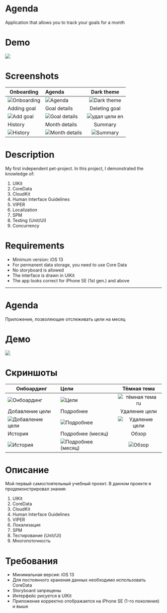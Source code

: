 #  Agenda
Application that allows you to track your goals for a month

# Demo
<a href="https://youtu.be/vGj_aa4yipk"><img src="https://user-images.githubusercontent.com/60363270/172214878-3a349ce8-0cd4-4933-b5dd-7a0d52aa191a.png"></a>

# Screenshots

| Onboarding | Agenda | Dark theme |
| ------------- |:-------------|:-------------:|
| ![Onboarding](https://user-images.githubusercontent.com/60363270/172213702-00b141b4-ce33-4ec4-8e59-b64917a67e96.png) | ![Agenda](https://user-images.githubusercontent.com/60363270/171423568-5019b22f-1683-4da2-a009-7b31e2abd2c3.png) | ![Dark theme](https://user-images.githubusercontent.com/60363270/172213738-a23dec39-e681-48e4-b3ac-e09acc133732.png) |
| Adding goal | Goal details | Deleting goal |
| ![Add goal](https://user-images.githubusercontent.com/60363270/171423670-8db95c00-03a7-48fd-abd3-97c2fb9ce942.png) | ![Goal details](https://user-images.githubusercontent.com/60363270/171423710-c46cc16f-7110-4642-9991-ed27c201f9a4.png) | ![удал цели en](https://user-images.githubusercontent.com/60363270/172213642-d1bfa730-10b2-491e-9adf-02783d3baa46.png) |
| History | Month details | Summary |
| ![History](https://user-images.githubusercontent.com/60363270/171423809-b31d1afd-bf55-4939-867d-41f2de92d8ee.png) | ![Month details](https://user-images.githubusercontent.com/60363270/171423884-6212acdf-a5f4-4333-9b91-f4c5c73fabcd.png) | ![Summary](https://user-images.githubusercontent.com/60363270/171423914-b735e21c-bd68-41cb-8aea-9e750db052ee.png) |

# Description
My first independent pet-project. In this project, I demonstrated the knowledge of:
1. UIKit
2. CoreData
3. CloudKit
4. Human Interface Guidelines
5. VIPER
6. Localization
7. SPM
8. Testing (Unit/UI)
9. Concurrency

# Requirements
- Minimum version: iOS 13
- For permanent data storage, you need to use Core Data
- No storyboard is allowed
- The interface is drawn in UIKit
- The app looks correct for iPhone SE (1st gen.) and above

---
#  Agenda
Приложение, позволяющее отслеживать цели на месяц

# Демо
<a href="https://youtu.be/vGj_aa4yipk"><img src="https://user-images.githubusercontent.com/60363270/172214878-3a349ce8-0cd4-4933-b5dd-7a0d52aa191a.png"></a>

# Скриншоты
| Онбоардинг | Цели | Тёмная тема |
| ------------- |:-------------|:-------------:|
| ![Онбоардинг](https://user-images.githubusercontent.com/60363270/172214122-32218b36-7bac-4d54-b17c-ee173b6bef4f.png) | ![Цели](https://user-images.githubusercontent.com/60363270/171424937-f63ab329-0195-4cf9-a449-f16d62ae1d50.png) | ![тёмная тема ru](https://user-images.githubusercontent.com/60363270/172214231-d1667a36-55ce-4d65-8b9e-d142e0b8ded4.png) |
| Добавление цели | Подробнее | Удаление цели |
| ![Добавление цели](https://user-images.githubusercontent.com/60363270/171424969-ef70a26b-fc87-421e-85a5-41b48b58a807.png) | ![Подробнее](https://user-images.githubusercontent.com/60363270/171424993-47660cce-ca7b-49cc-9002-abc63ce51af3.png) | ![Удаление цели](https://user-images.githubusercontent.com/60363270/172214034-b2d0d7ab-6ff4-4a66-a852-7a1824d1568d.png) |
| История | Подробнее (месяц) | Обзор |
| ![История](https://user-images.githubusercontent.com/60363270/171425024-024a5cd9-5df5-4a9f-be34-f85b4ee146d5.png) | ![Подробнее (месяц)](https://user-images.githubusercontent.com/60363270/171425054-55563c52-2660-4ea4-9b2c-52d82be94921.png) | ![Обзор](https://user-images.githubusercontent.com/60363270/171425121-e92ce776-9314-48c8-b1f3-c76daacfc035.png) |

# Описание
Мой первый самостоятельный учебный проект. В данном проекте я продемонстрировал знания:
1. UIKit
2. CoreData
3. CloudKit
4. Human Interface Guidelines
5. VIPER
6. Локализация
7. SPM
8. Тестирование (Unit/UI)
9. Многопоточность

# Требования
- Минимальная версия: iOS 13
- Для постоянного хранения данных необходимо использовать CoreData
- Storyboard запрещены
- Интерфейс рисуется в UIKit
- Приложение корректно отображается на iPhone SE (1-го поколения) и выше
